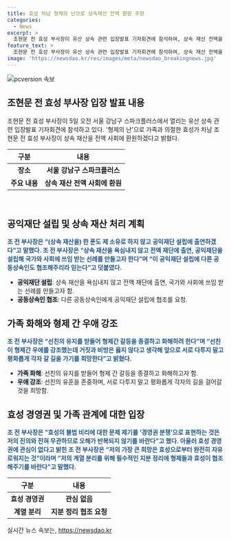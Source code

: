 ```yaml
---
title: 효성 차남 형제의 난으로 상속재산 전액 환원 주장
categories:
  - News
excerpt: >
  조현문 전 효성 부사장이 유산 상속 관련 입장발표 기자회견에 참석하여, 상속 재산 전액을 공익재단에 출연하고자 밝혔다. 또한, 형제 간 우애를 지켜 갈 의지를 표명하며, 효성 경영권에는 관심이 없고 계열 분리를 희망한다고 전했다. 이에 따라, 조현문 전 부사장의 결의와 변화에 대한 기대가 높아지고 있다.
feature_text: >
  조현문 전 효성 부사장이 유산 상속 관련 입장발표 기자회견에 참석하여, 상속 재산 전액을 공익재단에 출연하고자 밝혔다. 또한, 형제 간 우애를 지켜 갈 의지를 표명하며, 효성 경영권에는 관심이 없고 계열 분리를 희망한다고 전했다. 이에 따라, 조현문 전 부사장의 결의와 변화에 대한 기대가 높아지고 있다.
image: 'https://newsdao.kr/res/images/meta/newsdao_breakingnews.jpg'
---
```


<p><img src="https://newsdao.kr/res/images/meta/newsdao_breakingnews.jpg" alt="pcversion 속보" /></p>

<h2 data-ke-size="size26">조현문 전 효성 부사장 입장 발표 내용</h2>

<p data-ke-size="size16">조현문 전 효성 부사장이 5일 오전 서울 강남구 스파크플러스에서 열리는 유산 상속 관련 입장발표 기자회견에 참석하고 있다. '형제의 난'으로 가족과 의절한 효성가 차남 조현문 전 효성 부사장이 상속 재산을 전액 사회에 환원하겠다고 밝혔다.</p>

<table>
    <thead>
        <tr>
            <th scope="col" style="text-align: center;">구분</th>
            <th scope="col" style="text-align: center;">내용</th>
        </tr>
    </thead>
    <tbody>
        <tr>
            <td style="text-align: center; height: 17px;"><b>장소</b></td>
            <td style="text-align: center; height: 17px;"><b>서울 강남구 스파크플러스</b></td>
        </tr>
        <tr>
            <td style="text-align: center; height: 17px;"><b>주요 내용</b></td>
            <td style="text-align: center; height: 17px;"><b>상속 재산 전액 사회에 환원</b></td>
        </tr>
    </tbody>
</table>

<p data-ke-size="size16">&nbsp;</p>

<h2 data-ke-size="size26">공익재단 설립 및 상속 재산 처리 계획</h2>

<p data-ke-size="size16"><b><span style="color: #1a5490;">조 전 부사장은 “(상속 재산을) 한 푼도 제 소유로 하지 않고 공익재단 설립에 출연하겠다”고 말했다. 조 전 부사장은 “상속 재산을 욕심내지 않고 전액 재단에 출연, 공익재단을 설립해 국가와 사회에 쓰임 받는 선례를 만들고자 한다”며 “이 공익재단 설립에 다른 공동상속인도 협조해주리라 믿는다”고 덧붙였다.</span></b></p>

<ul>
    <li><b><span style="background-color: #21538527;">공익재단 설립</span></b>: 상속 재산을 욕심내지 않고 전액 재단에 출연, 국가와 사회에 쓰임 받는 선례를 만들고자 함.</li>
    <li><b><span style="background-color: #21538527;">공동상속인 협조</span></b>: 다른 공동상속인에게 공익재단 설립에 협조를 요청.</li>
</ul>

<h2 data-ke-size="size26">가족 화해와 형제 간 우애 강조</h2>

<p data-ke-size="size16"><b><span style="color: #1a5490;">조 전 부사장은 “선친의 유지를 받들어 형제간 갈등을 종결하고 화해하려 한다”며 “선친이 형제간 우애를 강조했는데 거짓과 비방은 옳지 않다고 생각해 앞으로 서로 다투지 말고 평화롭게 각자 갈 길을 가기를 희망한다”고 밝혔다.</span></b></p>

<ul>
    <li><b><span style="background-color: #21538527;">가족 화해</span></b>: 선친의 유지를 받들어 형제 간 갈등을 종결하고 화해하고자 함.</li>
    <li><b><span style="background-color: #21538527;">우애 강조</span></b>: 선친의 유훈을 존중하며, 서로 다투지 말고 평화롭게 각자의 길을 걸어갈 것을 희망함.</li>
</ul>

<h2 data-ke-size="size26">효성 경영권 및 가족 관계에 대한 입장</h2>

<p data-ke-size="size16"><b><span style="color: #1a5490;">조 전 부사장은 “효성의 불법 비리에 대한 문제 제기를 ‘경영권 분쟁’으로 표현하는 것은 저의 진의와 전혀 무관하므로 오해가 반복되지 않기를 바란다”고 했다.</span></b><b><span style="color: #1a5490;"> 아울러 효성 경영권에 관심이 없다고 밝힌 조 전 부사장은 “저의 가장 큰 희망은 효성으로부터 완전히 자유로워지는 것”이라며 “저의 계열 분리를 위해 필수적인 지분 정리에 형제들과 효성이 협조해주기를 바란다”고 말했다.</span></b></p>

<table>
    <thead>
        <tr>
            <th scope="col" style="text-align: center;">구분</th>
            <th scope="col" style="text-align: center;">내용</th>
        </tr>
    </thead>
    <tbody>
        <tr>
            <td style="text-align: center; height: 17px;"><b>효성 경영권</b></td>
            <td style="text-align: center; height: 17px;"><b>관심 없음</b></td>
        </tr>
        <tr>
            <td style="text-align: center; height: 17px;"><b>계열 분리</b></td>
            <td style="text-align: center; height: 17px;"><b>지분 정리 협조 요청</b></td>
        </tr>
    </tbody>
</table>

<p data-ke-size="size16"></p>
실시간 뉴스 속보는, <a href="https://newsdao.kr" rel="dofollow">https://newsdao.kr</a>


